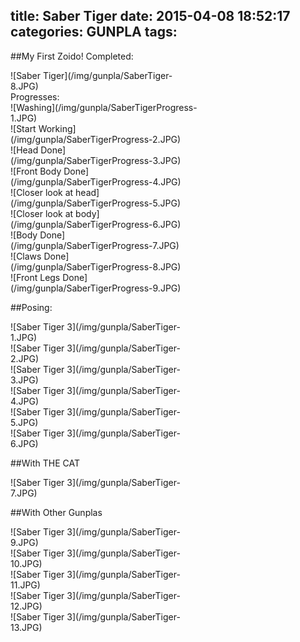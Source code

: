 title: Saber Tiger
date: 2015-04-08 18:52:17
categories: GUNPLA
tags:
---
##My First Zoido!
Completed:
<div style="max-width:300px">![Saber Tiger](/img/gunpla/SaberTiger-8.JPG)</div>
Progresses:
<!--more-->
<div style="max-width:300px">![Washing](/img/gunpla/SaberTigerProgress-1.JPG)</div>
<div style="max-width:300px">![Start Working](/img/gunpla/SaberTigerProgress-2.JPG)</div>
<div style="max-width:300px">![Head Done](/img/gunpla/SaberTigerProgress-3.JPG)</div>
<div style="max-width:300px">![Front Body Done](/img/gunpla/SaberTigerProgress-4.JPG)</div>
<div style="max-width:300px">![Closer look at head](/img/gunpla/SaberTigerProgress-5.JPG)</div>
<div style="max-width:300px">![Closer look at body](/img/gunpla/SaberTigerProgress-6.JPG)</div>
<div style="max-width:300px">![Body Done](/img/gunpla/SaberTigerProgress-7.JPG)</div>
<div style="max-width:300px">![Claws Done](/img/gunpla/SaberTigerProgress-8.JPG)</div>
<div style="max-width:300px">![Front Legs Done](/img/gunpla/SaberTigerProgress-9.JPG)</div>

##Posing:
<div style="max-width:300px">![Saber Tiger 3](/img/gunpla/SaberTiger-1.JPG)</div>
<div style="max-width:300px">![Saber Tiger 3](/img/gunpla/SaberTiger-2.JPG)</div>
<div style="max-width:300px">![Saber Tiger 3](/img/gunpla/SaberTiger-3.JPG)</div>
<div style="max-width:300px">![Saber Tiger 3](/img/gunpla/SaberTiger-4.JPG)</div>
<div style="max-width:300px">![Saber Tiger 3](/img/gunpla/SaberTiger-5.JPG)</div>
<div style="max-width:300px">![Saber Tiger 3](/img/gunpla/SaberTiger-6.JPG)</div>

##With THE CAT
<div style="max-width:300px">![Saber Tiger 3](/img/gunpla/SaberTiger-7.JPG)</div>

##With Other Gunplas
<div style="max-width:300px">![Saber Tiger 3](/img/gunpla/SaberTiger-9.JPG)</div>
<div style="max-width:300px">![Saber Tiger 3](/img/gunpla/SaberTiger-10.JPG)</div>
<div style="max-width:300px">![Saber Tiger 3](/img/gunpla/SaberTiger-11.JPG)</div>
<div style="max-width:300px">![Saber Tiger 3](/img/gunpla/SaberTiger-12.JPG)</div>
<div style="max-width:300px">![Saber Tiger 3](/img/gunpla/SaberTiger-13.JPG)</div>
